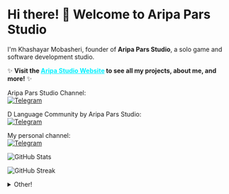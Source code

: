 <h1>Hi there! 👋 Welcome to Aripa Pars Studio </h1>
<p>I'm Khashayar Mobasheri, founder of <b>Aripa Pars Studio</b>, a solo game and software development studio.</p>
<p>✨ <b>Visit the <a href="https://aripastudio.github.io/AripaStudio/" style="color: #00f0ff; font-weight: bold;">Aripa Studio Website</a> to see all my projects, about me, and more!</b> ✨</p>
<p>
  Aripa Pars Studio Channel:<br>
  <a href="https://t.me/AripaStudio">
    <img src="https://img.shields.io/badge/Telegram-Channel-blue?style=for-the-badge&logo=telegram&logoColor=white" alt="Telegram">
  </a>
</p>

<p>
  D Language Community by Aripa Pars Studio:<br>
  <a href="https://t.me/DLanguageAP">
    <img src="https://img.shields.io/badge/Telegram-Community-blueviolet?style=for-the-badge&logo=telegram&logoColor=white" alt="Telegram">
  </a>
</p>

<p>
  My personal channel:<br>
  <a href="https://t.me/khashayarAP">
    <img src="https://img.shields.io/badge/Telegram-Channel-grey?style=for-the-badge&logo=telegram&logoColor=white" alt="Telegram">
  </a>
</p>
<img src="https://github-readme-stats.vercel.app/api?username=AripaStudio&show_icons=true&theme=dark" alt="GitHub Stats">
</p>
<p>
<img src="https://github-readme-streak-stats.herokuapp.com/?user=AripaStudio&theme=dark" alt="GitHub Streak">
</p>
<details>
  <summary>Other!</summary>
<p  align="center">
  <img src="https://github-profile-trophy.vercel.app/?username=AripaStudio&theme=radical&no-frame=false&no-bg=false&margin-w=4" alt="GitHub Trophies" />
</p>
</details>
